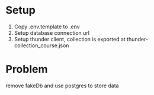 # Setup
1. Copy .env.template to .env
2. Setup database connection url
3. Setup thunder client, collection is exported at thunder-collection_course.json

# Problem
remove fakeDb and use postgres to store data
